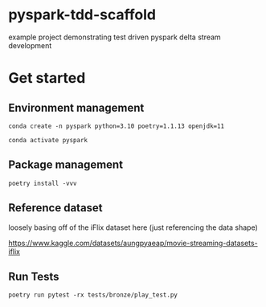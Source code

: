 # pyspark-tdd-scaffold
example project demonstrating test driven pyspark delta stream development


# Get started

## Environment management

```
conda create -n pyspark python=3.10 poetry=1.1.13 openjdk=11

conda activate pyspark
```

## Package management
```
poetry install -vvv
```

## Reference dataset

loosely basing off of the iFlix dataset here (just referencing the data shape)

https://www.kaggle.com/datasets/aungpyaeap/movie-streaming-datasets-iflix


## Run Tests

```
poetry run pytest -rx tests/bronze/play_test.py
```